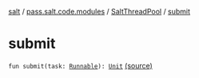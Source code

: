 [salt](../../index.md) / [pass.salt.code.modules](../index.md) / [SaltThreadPool](index.md) / [submit](./submit.md)

# submit

`fun submit(task: `[`Runnable`](https://docs.oracle.com/javase/6/docs/api/java/lang/Runnable.html)`): `[`Unit`](https://kotlinlang.org/api/latest/jvm/stdlib/kotlin/-unit/index.html) [(source)](https://github.com/kurbaniec-tgm/salt/tree/master/code/modules/SaltThreadPool.kt#L56)